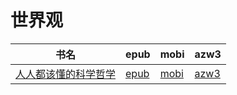 # 世界观

| 书名 | epub | mobi | azw3 |
| --- | --- | --- | --- |
| [人人都该懂的科学哲学](http://ct.dalanmei.com/f/31084289-571916504-dabd4e) | [epub](http://ct.dalanmei.com/f/31084289-571916504-dabd4e) | [mobi](http://ct.dalanmei.com/f/31084289-571558199-fefef5) | [azw3](http://ct.dalanmei.com/f/31084289-572203887-1315d8) |
